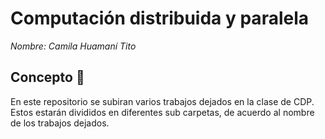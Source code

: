 # Computación distribuida y paralela

_Nombre: Camila Huamaní Tito_

## Concepto 👾

En este repositorio se subiran varios trabajos dejados en la clase de CDP.
Estos estarán divididos en diferentes sub carpetas, de acuerdo al nombre de los trabajos dejados.
